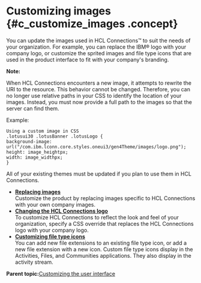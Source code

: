 # Customizing images {#c_customize_images .concept}

You can update the images used in HCL Connections™ to suit the needs of your organization. For example, you can replace the IBM® logo with your company logo, or customize the sprited images and file type icons that are used in the product interface to fit with your company's branding.

**Note:**

When HCL Connections encounters a new image, it attempts to rewrite the URI to the resource. This behavior cannot be changed. Therefore, you can no longer use relative paths in your CSS to identify the location of your images. Instead, you must now provide a full path to the images so that the server can find them.

Example:

```
Using a custom image in CSS
.lotusui30 .lotusBanner .lotusLogo {
background-image: url("/com.ibm.lconn.core.styles.oneui3/gen4Theme/images/logo.png");
height: image_heightpx;
width: image_widthpx;
}
```

All of your existing themes must be updated if you plan to use them in HCL Connections.

-   **[Replacing images](../customize/t_customize_replace_logo.md)**  
Customize the product by replacing images specific to HCL Connections with your own company images.
-   **[Changing the HCL Connections logo](../customize/t_customize_change_logo.md)**  
To customize HCL Connections to reflect the look and feel of your organization, specify a CSS override that replaces the HCL Connections logo with your company logo.
-   **[Customizing file type icons](../customize/t_admin_files_customize_icons.md)**  
You can add new file extensions to an existing file type icon, or add a new file extension with a new icon. Custom file type icons display in the Activities, Files, and Communities applications. They also display in the activity stream.

**Parent topic:**[Customizing the user interface](../customize/t_admin_common_customize_main.md)

